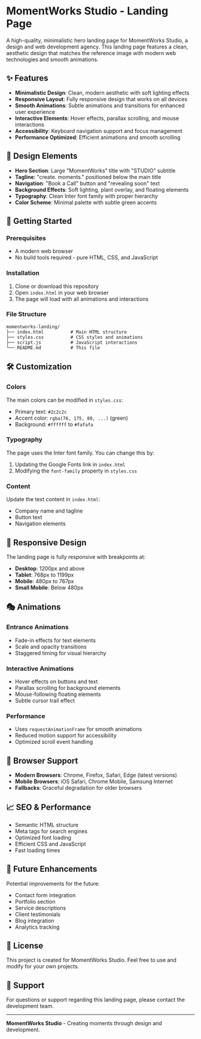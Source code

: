 # MomentWorks Studio - Landing Page

A high-quality, minimalistic hero landing page for MomentWorks Studio, a design and web development agency. This landing page features a clean, aesthetic design that matches the reference image with modern web technologies and smooth animations.

## ✨ Features

- **Minimalistic Design**: Clean, modern aesthetic with soft lighting effects
- **Responsive Layout**: Fully responsive design that works on all devices
- **Smooth Animations**: Subtle animations and transitions for enhanced user experience
- **Interactive Elements**: Hover effects, parallax scrolling, and mouse interactions
- **Accessibility**: Keyboard navigation support and focus management
- **Performance Optimized**: Efficient animations and smooth scrolling

## 🎨 Design Elements

- **Hero Section**: Large "MomentWorks" title with "STUDIO" subtitle
- **Tagline**: "create. moments." positioned below the main title
- **Navigation**: "Book a Call" button and "revealing soon" text
- **Background Effects**: Soft lighting, plant overlay, and floating elements
- **Typography**: Clean Inter font family with proper hierarchy
- **Color Scheme**: Minimal palette with subtle green accents

## 🚀 Getting Started

### Prerequisites
- A modern web browser
- No build tools required - pure HTML, CSS, and JavaScript

### Installation
1. Clone or download this repository
2. Open `index.html` in your web browser
3. The page will load with all animations and interactions

### File Structure
```
momentworks-landing/
├── index.html          # Main HTML structure
├── styles.css          # CSS styles and animations
├── script.js           # JavaScript interactions
└── README.md           # This file
```

## 🛠️ Customization

### Colors
The main colors can be modified in `styles.css`:
- Primary text: `#2c2c2c`
- Accent color: `rgba(76, 175, 80, ...)` (green)
- Background: `#ffffff` to `#fafafa`

### Typography
The page uses the Inter font family. You can change this by:
1. Updating the Google Fonts link in `index.html`
2. Modifying the `font-family` property in `styles.css`

### Content
Update the text content in `index.html`:
- Company name and tagline
- Button text
- Navigation elements

## 📱 Responsive Design

The landing page is fully responsive with breakpoints at:
- **Desktop**: 1200px and above
- **Tablet**: 768px to 1199px
- **Mobile**: 480px to 767px
- **Small Mobile**: Below 480px

## 🎭 Animations

### Entrance Animations
- Fade-in effects for text elements
- Scale and opacity transitions
- Staggered timing for visual hierarchy

### Interactive Animations
- Hover effects on buttons and text
- Parallax scrolling for background elements
- Mouse-following floating elements
- Subtle cursor trail effect

### Performance
- Uses `requestAnimationFrame` for smooth animations
- Reduced motion support for accessibility
- Optimized scroll event handling

## 🔧 Browser Support

- **Modern Browsers**: Chrome, Firefox, Safari, Edge (latest versions)
- **Mobile Browsers**: iOS Safari, Chrome Mobile, Samsung Internet
- **Fallbacks**: Graceful degradation for older browsers

## 📈 SEO & Performance

- Semantic HTML structure
- Meta tags for search engines
- Optimized font loading
- Efficient CSS and JavaScript
- Fast loading times

## 🎯 Future Enhancements

Potential improvements for the future:
- Contact form integration
- Portfolio section
- Service descriptions
- Client testimonials
- Blog integration
- Analytics tracking

## 📄 License

This project is created for MomentWorks Studio. Feel free to use and modify for your own projects.

## 🤝 Support

For questions or support regarding this landing page, please contact the development team.

---

**MomentWorks Studio** - Creating moments through design and development.
